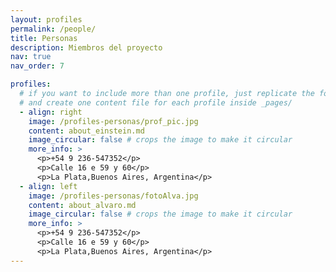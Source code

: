 ```yaml
---
layout: profiles
permalink: /people/
title: Personas
description: Miembros del proyecto
nav: true
nav_order: 7

profiles:
  # if you want to include more than one profile, just replicate the following block
  # and create one content file for each profile inside _pages/
  - align: right
    image: /profiles-personas/prof_pic.jpg
    content: about_einstein.md
    image_circular: false # crops the image to make it circular
    more_info: >
      <p>+54 9 236-547352</p>
      <p>Calle 16 e 59 y 60</p>
      <p>La Plata,Buenos Aires, Argentina</p>
  - align: left
    image: /profiles-personas/fotoAlva.jpg
    content: about_alvaro.md
    image_circular: false # crops the image to make it circular
    more_info: >
      <p>+54 9 236-547352</p>
      <p>Calle 16 e 59 y 60</p>
      <p>La Plata,Buenos Aires, Argentina</p>
---
```


